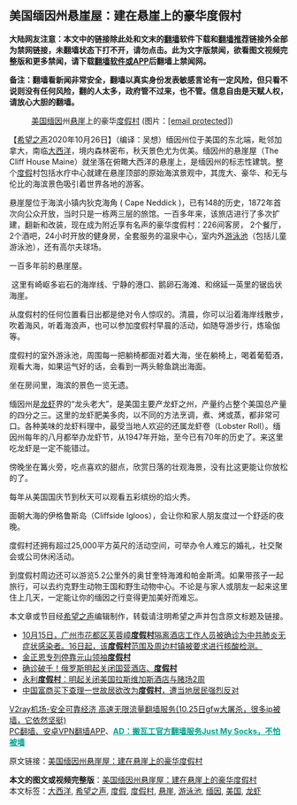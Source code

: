  <h2>美国缅因州悬崖屋：建在悬崖上的豪华度假村</h2> <p class="notice"><b>大陆网友注意：本文中的链接除此处和文末的<a href="https://github.com/bannedbook/fanqiang" >翻墙</a>软件下载和<a href="https://github.com/killgcd/justmysocks/blob/master/README.md">翻墙推荐</a>链接外全部为禁网链接，未翻墙状态下打不开，请勿点击。此为文字版禁闻，欲看图文视频完整版和更多禁闻，请下载<a href="https://github.com/bannedbook/fanqiang">翻墙软件或APP</a>后翻墙上禁闻网。</p><p>备注：翻墙看新闻非常安全，翻墙以真实身份发表敏感言论有一定风险，但只看不说则没有任何风险，翻的人太多，政府管不过来，也不管。信息自由是天赋人权，请放心大胆的翻墙。</b></p>  <div class="entry"> <figure><figcaption><a href="https://www.bannedbook.org/bnews/tag/%e7%be%8e%e5%9b%bd/" class="st_tag internal_tag" rel="tag" title="标签 美国 下的日志">美国</a><a href="https://www.bannedbook.org/bnews/tag/%E7%BC%85%E5%9B%A0/" class="st_tag internal_tag" rel="tag" title="标签 缅因 下的日志">缅因</a>州<a href="https://www.bannedbook.org/bnews/tag/%E6%82%AC%E5%B4%96/" class="st_tag internal_tag" rel="tag" title="标签 悬崖 下的日志">悬崖</a>上的豪华<a href="https://www.bannedbook.org/bnews/tag/%E5%BA%A6%E5%81%87%E6%9D%91/" class="st_tag internal_tag" rel="tag" title="标签 度假村 下的日志">度假村</a> (图片：<a href="/cdn-cgi/l/email-protection" data-cfemail="fa9c9b999f98959591ba8c9b999b8e939594">[email&#160;protected]</a>)</figcaption></figure> <p>【<span class='wp_keywordlink_affiliate'><a href="https://www.soundofhope.org" title="希望之声" target="_blank">希望之声</a></span>2020年10月26日】（编译：吴想）缅因州位于美国的东北端，毗邻加拿大，南临<a href="https://www.bannedbook.org/bnews/tag/%e5%a4%a7%e8%a5%bf%e6%b4%8b/" class="st_tag internal_tag" rel="tag" title="标签 大西洋 下的日志">大西洋</a>，境内森林密布，秋天景色尤为优美。缅因州的悬崖屋（The Cliff House Maine）就坐落在俯瞰大西洋的悬崖上，是缅因州的标志性建筑。整个<a href="https://www.bannedbook.org/bnews/tag/%e5%ba%a6%e5%81%87/" class="st_tag internal_tag" rel="tag" title="标签 度假 下的日志">度假</a>村包括水疗中心就建在悬崖顶部的原始海滨景观中，其庞大、豪华、和无与伦比的海滨景色吸引着世界各地的游客。</p> <p></p> <p>悬崖屋位于海滨小镇内狄克海角 ( Cape Neddick )，已有148的历史，1872年首次向公众开放，当时只是一栋两三层的旅馆。一百多年来，该旅店进行了多次扩建，翻新和改装，现在成为附近享有名声的豪华度假村：226间客房， 2个餐厅，2个酒吧，24小时开放的健身房，全套服务的温泉中心，室内外<a href="https://www.bannedbook.org/bnews/tag/%E6%B8%B8%E6%B3%B3%E6%B1%A0/" class="st_tag internal_tag" rel="tag" title="标签 游泳池 下的日志">游泳池</a>（包括儿童游泳池），还有高尔夫球场。</p> <p>一百多年前的悬崖屋。</p> <p></p> <p> 这里有崎岖多岩石的海岸线、宁静的港口、鹅卵石海滩、和绵延一英里的锯齿状海崖。</p> <p></p> <p>从度假村的任何位置看日出都是绝对令人惊叹的。清晨，你可以沿着海岸线散步，吹着海风，听着海浪声，也可以参加度假村早晨的活动，如随导游步行，炼瑜伽等。</p>  <p></p> <p></p> <p>度假村的室外游泳池，周围每一把躺椅都面对着大海，坐在躺椅上，喝着葡萄酒，观看大海，如果运气好的话，会看到一两头鲸鱼跳出海面。</p> <p></p> <p></p> <p>坐在房间里，海滨的景色一览无遗。</p> <p></p> <p></p>  <p>缅因州是<a href="https://www.bannedbook.org/bnews/tag/%e9%be%99%e8%99%be/" class="st_tag internal_tag" rel="tag" title="标签 龙虾 下的日志">龙虾</a>界的“龙头老大”，是美国主要产龙虾之州，产量约占整个美国总产量的四分之三。这里的龙虾肥美多肉，以不同的方法烹调，煮、烤或蒸，都非常可口。各种美味的龙虾料理中，最受当地人欢迎的还属龙虾卷（Lobster Roll）。缅因州每年的八月都举办龙虾节，从1947年开始，至今已有70年的历史了。来这里吃龙虾是一定不能错过。</p> <p></p> <p></p> <p></p> <p>傍晚坐在篝火旁，吃点喜欢的甜点，欣赏日落的壮观海景，没有比这更能让你放松的了。</p> <p></p> <p></p> <p>每年从美国国庆节到秋天可以观看五彩缤纷的焰火秀。</p>  <p></p> <p></p> <p>面朝大海的伊格鲁斯岛（Cliffside Igloos），会让你和家人朋友度过一个舒适的夜晚。</p> <p></p> <p></p> <p>度假村还拥有超过25,000平方英尺的活动空间，可举办令人难忘的婚礼，社交聚会或公司休闲活动。</p> <p></p> <p></p>  <p>到度假村周边还可以游览5.2公里外的奥甘奎特海滩和帕金斯湾。如果带孩子一起旅行，可以去约克野生动物王国和野生动物中心。不论是与家人或朋友一起来这里住上几天，一定能让你的缅因之行变得更加美好而难忘。</p> <p>本文章或节目经<a href="https://www.bannedbook.org/bnews/tag/%e5%b8%8c%e6%9c%9b%e4%b9%8b%e5%a3%b0/" class="st_tag internal_tag" rel="tag" title="标签 希望之声 下的日志">希望之声</a>编辑制作，转载请注明希望之声并包含原文标题及链接。</p> <ul class='op-related-articles' title='相关阅读'> <li><a href='https://www.bannedbook.org/bnews/bannedvideo/20201016/1414944.html' target='_blank'>10月15日，广州市花都区芙蓉嶂<b>度假村</b>隔离酒店工作人员被确诊为中共肺炎无症状感染者。16日起，该<b>度假村</b>范围及周边村镇被要求进行核酸检测。</a></li> <li><a href='https://www.bannedbook.org/bnews/worldnews/20200426/1319346.html' target='_blank'>金正恩专列停靠元山领袖<b>度假村</b></a></li> <li><a href='https://www.bannedbook.org/bnews/worldnews/20200328/1301735.html' target='_blank'>确诊破千！俄罗斯明起关闭国营酒店、<b>度假村</b></a></li> <li><a href='https://www.bannedbook.org/bnews/cnnews/20200317/1294836.html' target='_blank'>永利<b>度假村</b>：明起关闭美国拉斯维加斯酒店与赌场2周</a></li> <li><a href='https://www.bannedbook.org/bnews/baitai/20200120/1261886.html' target='_blank'>中国富商买下查理一世故居欲改为<b>度假村</b>，遭当地居民强烈反对</a></li> </ul> <p class="texttj"> <a href="https://www.bannedbook.org/forum23/topic22702.html" target="_blank">V2ray机场-安全可靠经济 高速无限流量翻墙服务(10.25日gfw大屠杀，很多ip被墙，它依然坚挺)</a><br/> <a href="https://github.com/bannedbook/fanqiang/wiki/%E7%A6%81%E9%97%BB%E7%BD%91%E5%AE%89%E5%8D%93%E7%BF%BB%E5%A2%99%E6%96%B0%E9%97%BBAPP" target="_blank">PC翻墙、安卓VPN翻墙APP</a>、<span onclick="window.open('https://github.com/killgcd/justmysocks/blob/master/README.md')" style="font-weight:bold;color:#00A191;cursor:pointer;text-decoration:underline;outline:none">AD：搬瓦工官方翻墙服务Just My Socks，不怕被墙</span></p><p>原文链接：<a class="src_link"  href="https://www.soundofhope.org/post/435859" target="_blank">美国缅因州悬崖屋：建在悬崖上的豪华度假村</a></p><a name='sharetosocial'></a>       <div><b>本文的图文或视频完整版</b>：<a href='https://www.bannedbook.org/bnews/comments/20201027/1420715.html'>美国缅因州悬崖屋：建在悬崖上的豪华度假村</a></div>  </div><!--END ENTRY--> <div class="postfooter"> <div>本文标签：<a href="https://www.bannedbook.org/bnews/tag/%e5%a4%a7%e8%a5%bf%e6%b4%8b/" rel="tag">大西洋</a>, <a href="https://www.bannedbook.org/bnews/tag/%e5%b8%8c%e6%9c%9b%e4%b9%8b%e5%a3%b0/" rel="tag">希望之声</a>, <a href="https://www.bannedbook.org/bnews/tag/%e5%ba%a6%e5%81%87/" rel="tag">度假</a>, <a href="https://www.bannedbook.org/bnews/tag/%E5%BA%A6%E5%81%87%E6%9D%91/" rel="tag">度假村</a>, <a href="https://www.bannedbook.org/bnews/tag/%E6%82%AC%E5%B4%96/" rel="tag">悬崖</a>, <a href="https://www.bannedbook.org/bnews/tag/%E6%B8%B8%E6%B3%B3%E6%B1%A0/" rel="tag">游泳池</a>, <a href="https://www.bannedbook.org/bnews/tag/%E7%BC%85%E5%9B%A0/" rel="tag">缅因</a>, <a href="https://www.bannedbook.org/bnews/tag/%e7%be%8e%e5%9b%bd/" rel="tag">美国</a>, <a href="https://www.bannedbook.org/bnews/tag/%e9%be%99%e8%99%be/" rel="tag">龙虾</a></div>  </div><!--END POSTFOOTER--> 